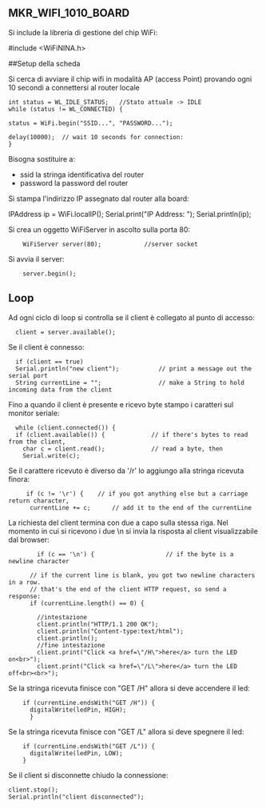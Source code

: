 ## MKR_WIFI_1010_BOARD

Si include la libreria di gestione del chip WiFi:

#include <WiFiNINA.h>
  
##Setup della scheda

Si cerca di avviare il chip wifi in modalità AP (access Point) provando ogni 10 secondi a connettersi al router locale 
   
    int status = WL_IDLE_STATUS;   //Stato attuale -> IDLE 
    while (status != WL_CONNECTED) {
  
    status = WiFi.begin("SSID...", "PASSWORD...");
   
    delay(10000);  // wait 10 seconds for connection:
    }

Bisogna sostituire a:

- ssid la stringa identificativa del router
- password la password del router 

 Si stampa l'indirizzo IP assegnato dal router alla board:
 
  IPAddress ip = WiFi.localIP();
  Serial.print("IP Address: ");
  Serial.println(ip);

Si crea un oggetto WiFiServer in ascolto sulla porta 80: 

        WiFiServer server(80);            //server socket
        

Si avvia il server:

        server.begin();

## Loop 

Ad ogni ciclo di loop si controlla se il client è collegato al punto di accesso:

      client = server.available();
Se il client è connesso:

      if (client == true)
      Serial.println("new client");           // print a message out the serial port
      String currentLine = "";                // make a String to hold incoming data from the client
      
Fino a quando il client è presente e ricevo byte stampo i caratteri sul monitor seriale:
   
      while (client.connected()) {            
      if (client.available()) {             // if there's bytes to read from the client,
        char c = client.read();             // read a byte, then
        Serial.write(c); 
        
Se il carattere ricevuto è diverso da '/r' lo aggiungo alla stringa ricevuta finora:

         if (c != '\r') {    // if you got anything else but a carriage return character,
          currentLine += c;      // add it to the end of the currentLine
          
          

La richiesta del client termina con due a capo sulla stessa riga. Nel momento in cui si ricevono i due \n si invia la risposta al client visualizzabile dal browser:

            if (c == '\n') {                    // if the byte is a newline character

          // if the current line is blank, you got two newline characters in a row.
          // that's the end of the client HTTP request, so send a response:
          if (currentLine.length() == 0) {

            //intestazione
            client.println("HTTP/1.1 200 OK");
            client.println("Content-type:text/html");
            client.println();
            //fine intestazione 
            client.print("Click <a href=\"/H\">here</a> turn the LED on<br>");
            client.print("Click <a href=\"/L\">here</a> turn the LED off<br><br>");
            
Se la stringa ricevuta finisce con "GET /H" allora si deve accendere il led:

        if (currentLine.endsWith("GET /H")) {
          digitalWrite(ledPin, HIGH);        
          }

Se la stringa ricevuta finisce con "GET /L" allora si deve spegnere il led:

        if (currentLine.endsWith("GET /L")) {
          digitalWrite(ledPin, LOW);       
        }

Se il client si disconnette chiudo la connessione:

    client.stop();
    Serial.println("client disconnected");

